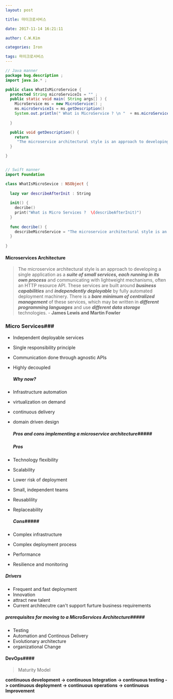 ```yaml
---
layout: post

title: 마이크로서비스 

date: 2017-11-14 16:21:11

author: C.W.Kim

categories: Iron

tags: 마이크로서비스
---
```





```java
// Java manner
package bug.description ;
import java.io.* ;

public class WhatIsMicroService {
  protected String microServiceIs = "" ;
  public static void main( String args[] ) {
	MicroService ms = new MicroService() ;
	ms.microServiceIs = ms.getDescription() 
    System.out.println(" What is MicroService ? \n "  + ms.microServiceIs );
    
  }

  public void getDescription() {
    return     
     "The microservice architectural style is an approach to developing a single application as a suite of small services, each running in its own process and communicating with lightweight mechanisms, often an HTTP resource API. These services are built around business capabilities and independently deployable by fully automated deployment machinery. There is a bare minimum of centralized management of these services, which may be written in different programming languages and use different data storage technologies.  - James Lewis and Martin Fowler" ;
  }

}



```

```swift
// Swift manner
import Foundation 

class WhatIsMicroSevice : NSObject {
  
  lazy var describeAfterInit : String  
  
  init() {
    decribe()
    print("What is Micro Services ?  \(describeAfterInit)") 
  }
  
  func decribe() {
    describeMicroService = "The microservice architectural style is an approach to developing a single application as a suite of small services, each running in its own process and communicating with lightweight mechanisms, often an HTTP resource API. These services are built around business capabilities and independently deployable by fully automated deployment machinery. There is a bare minimum of centralized management of these services, which may be written in different programming languages and use different data storage technologies.  - James Lewis and Martin Fowler"
  }
  
}
```



#### Microservices Architecture ####

> The microservice architectural style is an approach to developing a single application as a ***suite of small services, each running in its own process*** and communicating with lightweight mechanisms, often an HTTP resource API. These services are built around ***business capabilities*** and ***independently deployable*** by fully automated deployment machinery. There is a ***bare minimum of centralized management*** of these services, which may be written in ***different programming languages*** and use ***different data storage*** technologies.  - **James Lewis and Martin Fowler**



### Micro Services###

* Independent deployable services

* Single responsibility principle

* Communication done through agnostic APIs

* Highly decoupled

  ##### Why now? #####

* Infrastructure automation

* virtualization on demand

* continuous delivery

* domain driven design

  ##### Pros and cons implementing a microservice architecture#####

  ##### Pros  #####

* Technology flexibility

* Scalability 

* Lower risk of deployment

* Small, independent teams

* Reusablility 

* Replaceability

  ##### Cons#####

* Complex infrastructure

* Complex deployment process

* Performance

* Resilience and monitoring 



##### Drivers #####

* Frequent and fast deployment
* Innovation
* attract new talent
* Current architecutre can't support furture business requirements

##### prerequisites for moving to a MicroServices Architecture#####

* Testing 
* Automation and Continous Delivery
* Evolutionary architecture 
* organizational Change

#### DevOps####

> Maturity Model 


**continuous development -> continuous Integration -> continuous testing -> continuous deployment -> continuous operations -> continuous Improvement** 





